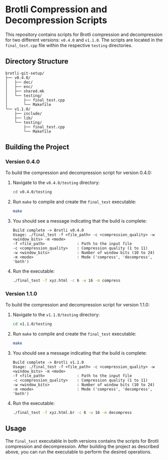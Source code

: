 # Brotli Compression and Decompression Scripts

This repository contains scripts for Brotli compression and decompression for two different versions: `v0.4.0` and `v1.1.0`. The scripts are located in the `final_test.cpp` file within the respective `testing` directories.

## Directory Structure

```
brotli-git-setup/
├── v0.4.0/
│   ├── dec/
│   ├── enc/
│   ├── shared.mk
│   └── testing/
│       ├── final_test.cpp
│       └── Makefile
└── v1.1.0/
    ├── include/
    ├── lib/
    └── testing/
        ├── final_test.cpp
        └── Makefile
```

## Building the Project

### Version 0.4.0

To build the compression and decompression script for version 0.4.0:

1. Navigate to the `v0.4.0/testing` directory:
   ```sh
   cd v0.4.0/testing
   ```

2. Run `make` to compile and create the `final_test` executable:
   ```sh
   make
   ```

3. You should see a message indicating that the build is complete:
   ```
   Build complete -> Brotli v0.4.0
   Usage: ./final_test -f <file_path> -c <compression_quality> -w <window_bits> -m <mode>
   -f <file_path>              : Path to the input file
   -c <compression_quality>    : Compression quality (1 to 11)
   -w <window_bits>            : Number of window bits (10 to 24)
   -m <mode>                   : Mode ('compress', 'decompress', 'both')
   ```

4. Run the executable:
   ```sh
   ./final_test -f xyz.html -c 6 -w 16 -m compress
   ```

### Version 1.1.0

To build the compression and decompression script for version 1.1.0:

1. Navigate to the `v1.1.0/testing` directory:
   ```sh
   cd v1.1.0/testing
   ```

2. Run `make` to compile and create the `final_test` executable:
   ```sh
   make
   ```

3. You should see a message indicating that the build is complete:
   ```
   Build complete -> Brotli v1.1.0
   Usage: ./final_test -f <file_path> -c <compression_quality> -w <window_bits> -m <mode>
   -f <file_path>              : Path to the input file
   -c <compression_quality>    : Compression quality (1 to 11)
   -w <window_bits>            : Number of window bits (10 to 24)
   -m <mode>                   : Mode ('compress', 'decompress', 'both')
   ```

4. Run the executable:
   ```sh
   ./final_test -f xyz.html.br -c 6 -w 16 -m decompress
   ```

## Usage

The `final_test` executable in both versions contains the scripts for Brotli compression and decompression. After building the project as described above, you can run the executable to perform the desired operations.
